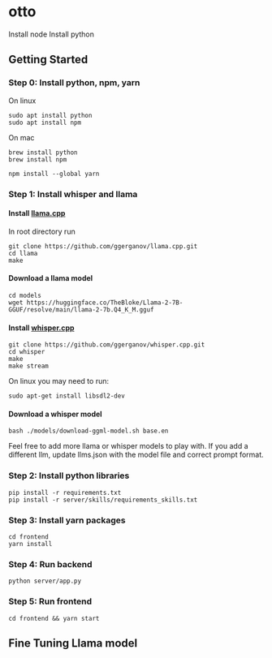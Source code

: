 # otto

Install node
Install python

## Getting Started

### Step 0: Install python, npm, yarn

On linux
```
sudo apt install python
sudo apt install npm
```

On mac
```
brew install python
brew install npm
```

```
npm install --global yarn
```

### Step 1: Install whisper and llama

#### Install [llama.cpp](https://github.com/ggerganov/llama.cpp)

In root directory run

```
git clone https://github.com/ggerganov/llama.cpp.git
cd llama
make
```

#### Download a llama model

```
cd models
wget https://huggingface.co/TheBloke/Llama-2-7B-GGUF/resolve/main/llama-2-7b.Q4_K_M.gguf
```

#### Install [whisper.cpp](https://github.com/ggerganov/whisper.cpp)

```
git clone https://github.com/ggerganov/whisper.cpp.git
cd whisper
make
make stream
```

On linux you may need to run:

```
sudo apt-get install libsdl2-dev
```

#### Download a whisper model

```
bash ./models/download-ggml-model.sh base.en
```

Feel free to add more llama or whisper models to play with. If you add a different llm, update llms.json with the model file and correct prompt format.

### Step 2: Install python libraries

```
pip install -r requirements.txt
pip install -r server/skills/requirements_skills.txt
```

### Step 3: Install yarn packages

```
cd frontend 
yarn install
```

### Step 4: Run backend

```
python server/app.py
```

### Step 5: Run frontend

```
cd frontend && yarn start
```

## Fine Tuning Llama model
